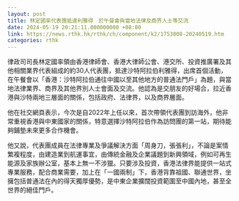 ```yaml
---
layout: post
title: 林定國率代表團抵達利雅得　於午餐會與當地法律及商界人士等交流
date: 2024-05-19 20:21:11.000000000 +08:00
link: https://news.rthk.hk/rthk/ch/component/k2/1753808-20240519.htm
categories: rthk
---
```


律政司司長林定國率領由香港律師會、香港大律師公會、港交所、投資推廣署及其他相關業界代表組成的約30人代表團，抵達沙特阿拉伯利雅得，出席首個活動，在午餐會以「香港：沙特阿拉伯通往中國以至其他地方的普通法門戶」為題，與當地法律業界、商界及其他界別人士會面及交流。他認為是交朋友的好場合，拉近香港與沙特兩地三層面的關係，包括政府、法律界，以及商界層面。

他在社交網頁表示，今次是自2022年上任以來，首次帶領代表團到訪海外，他非常重視香港與中東國家的關係，特意選擇沙特阿拉伯作為訪問團的第一站，期待能夠鋪墊未來更多合作機會。

他又說，代表團成員在法律專業及爭議解決方面「周身刀，張張利」，不論是案情繁複程度，由建造業到航運事宜，由傳統金融及企業議題到新興領域，例如可再生能源及家族辦公室，基本上無一不涉獵。只要涉及投資，香港法律界能提供一站式專業服務，配合商業需要，加上在「一國兩制」下，香港背靠祖國、聯通世界，坐擁包括普通法在內的得天獨厚優勢，是中東企業擴闊投資範圍至中國內地，甚至全世界的絕佳門戶。

